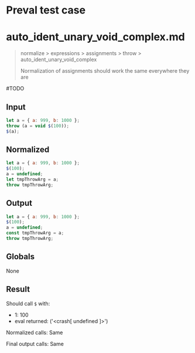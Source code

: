 # Preval test case

# auto_ident_unary_void_complex.md

> normalize > expressions > assignments > throw > auto_ident_unary_void_complex
>
> Normalization of assignments should work the same everywhere they are

#TODO

## Input

`````js filename=intro
let a = { a: 999, b: 1000 };
throw (a = void $(100));
$(a);
`````

## Normalized

`````js filename=intro
let a = { a: 999, b: 1000 };
$(100);
a = undefined;
let tmpThrowArg = a;
throw tmpThrowArg;
`````

## Output

`````js filename=intro
let a = { a: 999, b: 1000 };
$(100);
a = undefined;
const tmpThrowArg = a;
throw tmpThrowArg;
`````

## Globals

None

## Result

Should call `$` with:
 - 1: 100
 - eval returned: ('<crash[ undefined ]>')

Normalized calls: Same

Final output calls: Same

